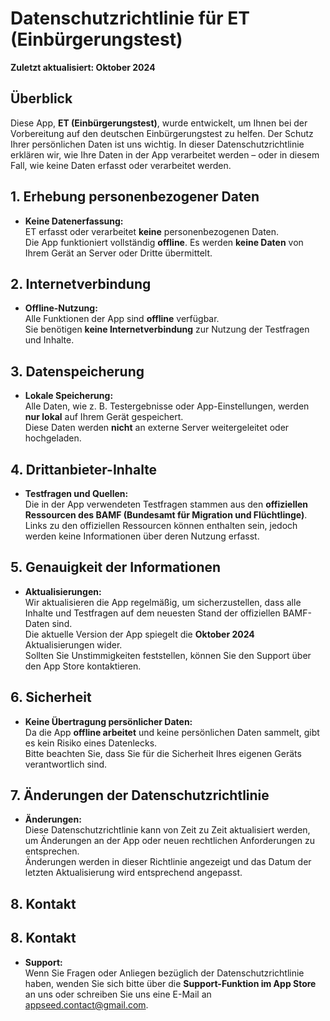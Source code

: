 # Datenschutzrichtlinie für ET (Einbürgerungstest)

**Zuletzt aktualisiert: Oktober 2024**

## Überblick

Diese App, **ET (Einbürgerungstest)**, wurde entwickelt, um Ihnen bei der Vorbereitung auf den deutschen Einbürgerungstest zu helfen. Der Schutz Ihrer persönlichen Daten ist uns wichtig. In dieser Datenschutzrichtlinie erklären wir, wie Ihre Daten in der App verarbeitet werden – oder in diesem Fall, wie keine Daten erfasst oder verarbeitet werden.

## 1. Erhebung personenbezogener Daten

- **Keine Datenerfassung:**  
  ET erfasst oder verarbeitet **keine** personenbezogenen Daten.  
  Die App funktioniert vollständig **offline**. Es werden **keine Daten** von Ihrem Gerät an Server oder Dritte übermittelt.

## 2. Internetverbindung

- **Offline-Nutzung:**  
  Alle Funktionen der App sind **offline** verfügbar.  
  Sie benötigen **keine Internetverbindung** zur Nutzung der Testfragen und Inhalte.

## 3. Datenspeicherung

- **Lokale Speicherung:**  
  Alle Daten, wie z. B. Testergebnisse oder App-Einstellungen, werden **nur lokal** auf Ihrem Gerät gespeichert.  
  Diese Daten werden **nicht** an externe Server weitergeleitet oder hochgeladen.

## 4. Drittanbieter-Inhalte

- **Testfragen und Quellen:**  
  Die in der App verwendeten Testfragen stammen aus den **offiziellen Ressourcen des BAMF (Bundesamt für Migration und Flüchtlinge)**.  
  Links zu den offiziellen Ressourcen können enthalten sein, jedoch werden keine Informationen über deren Nutzung erfasst.

## 5. Genauigkeit der Informationen

- **Aktualisierungen:**  
  Wir aktualisieren die App regelmäßig, um sicherzustellen, dass alle Inhalte und Testfragen auf dem neuesten Stand der offiziellen BAMF-Daten sind.  
  Die aktuelle Version der App spiegelt die **Oktober 2024** Aktualisierungen wider.  
  Sollten Sie Unstimmigkeiten feststellen, können Sie den Support über den App Store kontaktieren.

## 6. Sicherheit

- **Keine Übertragung persönlicher Daten:**  
  Da die App **offline arbeitet** und keine persönlichen Daten sammelt, gibt es kein Risiko eines Datenlecks.  
  Bitte beachten Sie, dass Sie für die Sicherheit Ihres eigenen Geräts verantwortlich sind.

## 7. Änderungen der Datenschutzrichtlinie

- **Änderungen:**  
  Diese Datenschutzrichtlinie kann von Zeit zu Zeit aktualisiert werden, um Änderungen an der App oder neuen rechtlichen Anforderungen zu entsprechen.  
  Änderungen werden in dieser Richtlinie angezeigt und das Datum der letzten Aktualisierung wird entsprechend angepasst.

## 8. Kontakt

## 8. Kontakt

- **Support:**  
  Wenn Sie Fragen oder Anliegen bezüglich der Datenschutzrichtlinie haben, wenden Sie sich bitte über die **Support-Funktion im App Store** an uns oder schreiben Sie uns eine E-Mail an [appseed.contact@gmail.com](mailto:appseed.contact@gmail.com?subject=Feedback%20Einburgerungs%20test&body=Dear%20Einburgerungs%20test%20team,).

